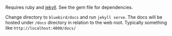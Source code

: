 Requires ruby and [jekyll](http://jekyllrb.com/). See the gem file for dependencies.

Change directory to `bluebird/docs` and run `jekyll serve`. The docs will be hosted under `/docs` directory in relation to the web root. Typically something like `http://localhost:4000/docs/`


